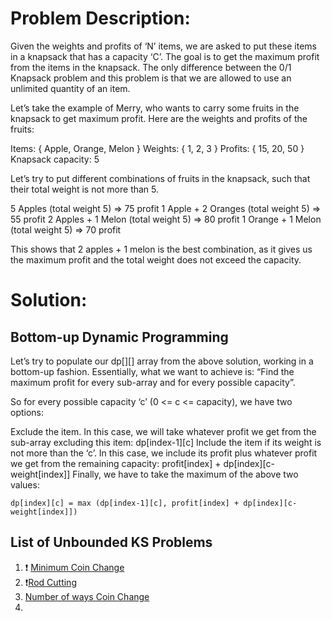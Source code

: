# Problem Description:

Given the weights and profits of ‘N’ items, we are asked to put these items in a knapsack that has a capacity ‘C’. 
The goal is to get the maximum profit from the items in the knapsack. The only difference between the 0/1 Knapsack problem and 
this problem is that we are allowed to use an unlimited quantity of an item.

Let’s take the example of Merry, who wants to carry some fruits in the knapsack to get maximum profit. Here are the weights and profits of the fruits:

Items: { Apple, Orange, Melon }
Weights: { 1, 2, 3 }
Profits: { 15, 20, 50 }
Knapsack capacity: 5

Let’s try to put different combinations of fruits in the knapsack, such that their total weight is not more than 5.

5 Apples (total weight 5) => 75 profit
1 Apple + 2 Oranges (total weight 5) => 55 profit
2 Apples + 1 Melon (total weight 5) => 80 profit
1 Orange + 1 Melon (total weight 5) => 70 profit

This shows that 2 apples + 1 melon is the best combination, as it gives us the maximum profit and the total weight does not exceed the capacity.

# Solution:
## Bottom-up Dynamic Programming
Let’s try to populate our dp[][] array from the above solution, working in a bottom-up fashion. Essentially, 
what we want to achieve is: “Find the maximum profit for every sub-array and for every possible capacity”.

So for every possible capacity ‘c’ (0 <= c <= capacity), we have two options:

Exclude the item. In this case, we will take whatever profit we get from the sub-array excluding this item: dp[index-1][c]
Include the item if its weight is not more than the ‘c’. In this case, we include its profit plus whatever profit we get from 
the remaining capacity: profit[index] + dp[index][c-weight[index]]
Finally, we have to take the maximum of the above two values:

    dp[index][c] = max (dp[index-1][c], profit[index] + dp[index][c-weight[index]])
    
## List of Unbounded KS Problems
1. ❗ [Minimum Coin Change](https://github.com/MeSabya/LeetCodeProgramsInPython/blob/master/DynamicProgrammingPattern/UnboundKnapSackPattern/UnboundedKnapSack/Minimum%20Coin%20Change.md)
2. ❗[Rod Cutting]()
3. [Number of ways Coin Change](https://leetcode.com/problems/coin-change-ii/submissions/449755376/)
4. 
